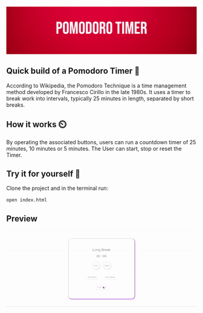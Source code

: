 ![](https://github.com/BenCoyne/PomodoroTimer/blob/main/pom_banner.png)

## Quick build of a Pomodoro Timer 🍅

According to Wikipedia, the Pomodoro Technique is a time management method developed by Francesco Cirillo in the late 1980s. It uses a timer to break work into intervals, typically 25 minutes in length, separated by short breaks.

## How it works ⏲️

By operating the associated buttons, users can run a countdown timer of 25 minutes, 10 minutes or 5 minutes. The User can start, stop or reset the Timer. 

## Try it for yourself 🙂

Clone the project and in the terminal run:

```
open index.html
```

## Preview

![Alt Text](https://github.com/BenCoyne/PomodoroTimer/blob/main/pomGif.gif)
